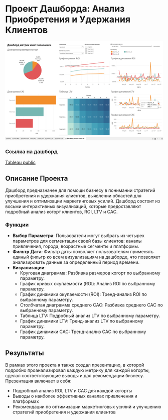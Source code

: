# Проект Дашборда: Анализ Приобретения и Удержания Клиентов

![Image alt](https://github.com/Thunder17/Unit-economy_analytics/raw/main/dashboard.png)
### Ссылка на дашборд
[Tableau public](https://public.tableau.com/views/PROJECT_DASHBOARD_17136171286220)
## Описание Проекта

Дашборд предназначен для помощи бизнесу в понимании стратегий приобретения и удержания клиентов, выявлении областей для улучшения и оптимизации маркетинговых усилий. Дашборд состоит из восьми интерактивных визуализаций, которые предоставляют подробный анализ когорт клиентов, ROI, LTV и CAC.

### Функции

* **Выбор Параметра**: Пользователи могут выбрать из четырех параметров для сегментации своей базы клиентов: каналы привлечения, города, возрастные сегменты и платформы.
* **Фильтр Дата**: Фильтр даты позволяет пользователям применять единый фильтр ко всем визуализациям на дашборде, что позволяет анализировать данные за определенный период времени.
* **Визуализации**:
	+ Круговая диаграмма: Разбивка размеров когорт по выбранному параметру.
	+ График кривых окупаемости (ROI): Анализ ROI по выбранному параметру.
	+ График динамики окупаемости (ROI): Тренд-анализ ROI по выбранному параметру.
	+ Столбчатая диаграмма среднего CAC: Разбивка среднего CAC по выбранному параметру.
	+ Таблица LTV: Подробный анализ LTV по выбранному параметру.
	+ График динамики LTV: Тренд-анализ LTV по выбранному параметру.
	+ График динамики CAC: Тренд-анализ CAC по выбранному параметру.

## Результаты

В рамках этого проекта я также создал презентацию, в которой подробно проанализировал каждую метрику для каждой когорты, сделал соответствующие выводы и дал рекомендации бизнесу. Презентация включает в себя:

* Подробный анализ ROI, LTV и CAC для каждой когорты
* Выводы о наиболее эффективных каналах привлечения и платформах
* Рекомендации по оптимизации маркетинговых усилий и улучшению стратегий приобретения и удержания клиентов

